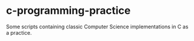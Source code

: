 # c-programming-practice
Some scripts containing classic Computer Science implementations in C as a practice.
